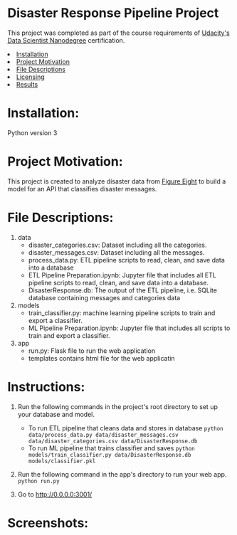 # Disaster Response Pipeline Project
This project was completed as part of the course requirements of [Udacity's Data Scientist Nanodegree](https://www.udacity.com/course/data-scientist-nanodegree--nd025) certification.

<li><a href="#Installation">Installation</a></li>
<li><a href="#Project Motivation">Project Motivation</a></li>
<li><a href="#File Descriptions">File Descriptions</a></li>
<li><a href="#Instructions">Licensing</a></li>
<li><a href="#Screenshots">Results</a></li>


# Installation:
Python version 3

# Project Motivation:
This project is created to analyze disaster data from [Figure Eight](https://www.figure-eight.com/) to build a model for an API that classifies disaster messages.

# File Descriptions:
 1. data
    - disaster_categories.csv: Dataset including all the categories.
    - disaster_messages.csv: Dataset including all the messages.
    - process_data.py: ETL pipeline scripts to read, clean, and save data into a database
    - ETL Pipeline Preparation.ipynb: Jupyter file that includes all ETL pipeline scripts to read, clean, and save data into a database.
    - DisasterResponse.db: The output of the ETL pipeline, i.e. SQLite database containing messages and categories data
2. models
    - train_classifier.py: machine learning pipeline scripts to train and export a classifier.
    - ML Pipeline Preparation.ipynb: Jupyter file that includes all scripts to train and export a classifier.
3. app
    - run.py: Flask file to run the web application
    - templates contains html file for the web applicatin

# Instructions:
1. Run the following commands in the project's root directory to set up your database and model.

    - To run ETL pipeline that cleans data and stores in database
        `python data/process_data.py data/disaster_messages.csv data/disaster_categories.csv data/DisasterResponse.db`
    - To run ML pipeline that trains classifier and saves
        `python models/train_classifier.py data/DisasterResponse.db models/classifier.pkl`

2. Run the following command in the app's directory to run your web app.
    `python run.py`

3. Go to http://0.0.0.0:3001/


# Screenshots:

